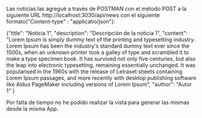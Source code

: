 Las noticias las agregué a través de POSTMAN con el método POST a la siguiente URL http://localhost:3030/api/news con el siguiente formato("Content-type" : "applicatio/json"):

{"title": "Noticia 1",
"description": "Descripción de la noticia 1",
"content": "Lorem Ipsum is simply dummy text of the printing and typesetting industry. Lorem Ipsum has been the industry's standard dummy text ever since the 1500s, when an unknown printer took a galley of type and scrambled it to make a type specimen book. It has survived not only five centuries, but also the leap into electronic typesetting, remaining essentially unchanged. It was popularised in the 1960s with the release of Letraset sheets containing Lorem Ipsum passages, and more recently with desktop publishing software like Aldus PageMaker including versions of Lorem Ipsum",
"author": "Autor 1"
}

Por falta de tiempo no he podido realizar la vista para generar las mismas desde la misma App.